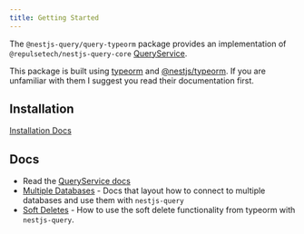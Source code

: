 ```yaml
---
title: Getting Started
---
```


The `@nestjs-query/query-typeorm` package provides an implementation of `@repulsetech/nestjs-query-core` [QueryService](../../concepts/services.md).

This package is built using [typeorm](https://typeorm.io/#/) and [@nestjs/typeorm](https://docs.nestjs.com/techniques/database#typeorm-integration). If you are unfamiliar with them I suggest you read their documentation first.

## Installation

[Installation Docs](../../introduction/install.md#nestjs-queryquery-typeorm)

## Docs

- Read the [QueryService docs](../services.mdx)
- [Multiple Databases](./multiple-databases.md) - Docs that layout how to connect to multiple databases and use them with `nestjs-query`
- [Soft Deletes](./soft-delete.md) - How to use the soft delete functionality from typeorm with `nestjs-query`.
